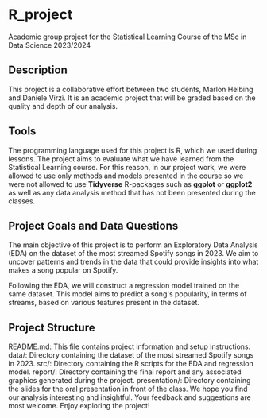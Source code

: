 # R_project
Academic group project for the Statistical Learning Course of the MSc in Data Science 2023/2024

## Description
This project is a collaborative effort between two students, Marlon Helbing and Daniele Virzì. It is an academic project that will be graded based on the quality and depth of our analysis.

## Tools
The programming language used for this project is R, which we used during lessons. The project aims to evaluate what we have learned from the Statistical Learning course. For this reason, in our project work, we were allowed to use only methods and models presented in the course so we were not allowed to use **Tidyverse** R-packages such as **ggplot** or **ggplot2** as well as any data analysis method that has not been presented during the classes.

## Project Goals and Data Questions
The main objective of this project is to perform an Exploratory Data Analysis (EDA) on the dataset of the most streamed Spotify songs in 2023. We aim to uncover patterns and trends in the data that could provide insights into what makes a song popular on Spotify.

Following the EDA, we will construct a regression model trained on the same dataset. This model aims to predict a song's popularity, in terms of streams, based on various features present in the dataset.

## Project Structure
README.md: This file contains project information and setup instructions.
data/: Directory containing the dataset of the most streamed Spotify songs in 2023.
src/: Directory containing the R scripts for the EDA and regression model.
report/: Directory containing the final report and any associated graphics generated during the project.
presentation/: Directory containing the slides for the oral presentation in front of the class.
We hope you find our analysis interesting and insightful. Your feedback and suggestions are most welcome. Enjoy exploring the project!
